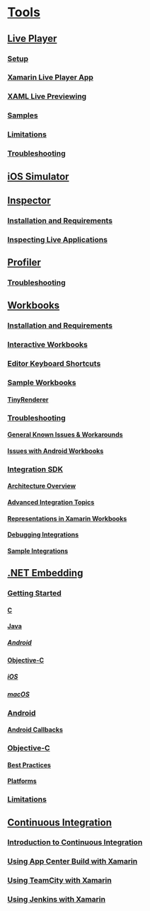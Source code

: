 # [Tools](index.yml)
## [Live Player](live-player/index.md)
### [Setup](live-player/install.md)
### [Xamarin Live Player App](live-player/player.md)
### [XAML Live Previewing](live-player/live-view.md)
### [Samples](live-player/samples.md)
### [Limitations](live-player/limitations.md)
### [Troubleshooting](live-player/troubleshooting.md)
## [iOS Simulator](ios-simulator.md)
## [Inspector](inspector/index.md)
### [Installation and Requirements](inspector/install.md)
### [Inspecting Live Applications](inspector/inspect.md)
## [Profiler](profiler/index.md)
### [Troubleshooting](profiler/troubleshooting.md)
## [Workbooks](workbooks/index.md)
### [Installation and Requirements](workbooks/install.md)
### [Interactive Workbooks](workbooks/workbook.md)
### [Editor Keyboard Shortcuts](workbooks/keybindings.md)
### [Sample Workbooks](workbooks/samples/index.md)
#### [TinyRenderer](workbooks/samples/tinyrenderer.md)
### [Troubleshooting](workbooks/troubleshooting/index.md)
#### [General Known Issues & Workarounds](workbooks/troubleshooting/general.md)
#### [Issues with Android Workbooks](workbooks/troubleshooting/android.md)
### [Integration SDK](workbooks/sdk/index.md)
#### [Architecture Overview](workbooks/sdk/architecture.md)
#### [Advanced Integration Topics](workbooks/sdk/integrations.md)
#### [Representations in Xamarin Workbooks](workbooks/sdk/representations.md)
#### [Debugging Integrations](workbooks/sdk/debugging.md)
#### [Sample Integrations](workbooks/sdk/samples.md)
## [.NET Embedding](dotnet-embedding/index.md)
### [Getting Started](dotnet-embedding/get-started/index.md)
#### [C](dotnet-embedding/get-started/c.md)
#### [Java](dotnet-embedding/get-started/java/index.md)
##### [Android](dotnet-embedding/get-started/java/android.md)
#### [Objective-C](dotnet-embedding/get-started/objective-c/index.md)
##### [iOS](dotnet-embedding/get-started/objective-c/ios.md)
##### [macOS](dotnet-embedding/get-started/objective-c/macos.md)
### [Android](dotnet-embedding/android/index.md)
#### [Android Callbacks](dotnet-embedding/android/callbacks.md)
### [Objective-C](dotnet-embedding/objective-c/index.md)
#### [Best Practices](dotnet-embedding/objective-c/best-practices.md)
#### [Platforms](dotnet-embedding/objective-c/platforms.md)
### [Limitations](dotnet-embedding/limitations.md)


## [Continuous Integration](ci/index.md)
### [Introduction to Continuous Integration](ci/intro-to-ci.md)
### [Using App Center Build with Xamarin](/appcenter/build/xamarin/)
### [Using TeamCity with Xamarin](ci/teamcity.md)
### [Using Jenkins with Xamarin](ci/jenkins-walkthrough.md)

